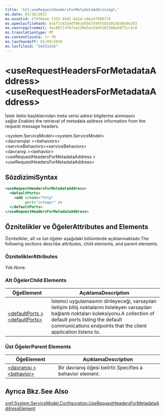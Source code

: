 ```yaml
---
title: '&lt;useRequestHeadersForMetadataAddress&gt;'
ms.date: 03/30/2017
ms.assetid: 679f0eae-f353-44d1-b42d-a9e247509774
ms.openlocfilehash: bcbf1c633e0796c6056759dfbb55014838e0e293
ms.sourcegitcommit: 4ac80713f6faa220e5a119d5165308a58f7ccdc8
ms.translationtype: MT
ms.contentlocale: tr-TR
ms.lasthandoff: 01/09/2019
ms.locfileid: "54151416"
---
```

# <a name="ltuserequestheadersformetadataaddressgt"></a><span data-ttu-id="1b6c2-102">&lt;useRequestHeadersForMetadataAddress&gt;</span><span class="sxs-lookup"><span data-stu-id="1b6c2-102">&lt;useRequestHeadersForMetadataAddress&gt;</span></span>
<span data-ttu-id="1b6c2-103">İstek iletisi başlıklarından meta verisi adresi bilgilerine alınmasını sağlar.</span><span class="sxs-lookup"><span data-stu-id="1b6c2-103">Enables the retrieval of metadata address information from the request message headers.</span></span>  
  
<span data-ttu-id="1b6c2-104">\<system.ServiceModel></span><span class="sxs-lookup"><span data-stu-id="1b6c2-104">\<system.ServiceModel></span></span>  
<span data-ttu-id="1b6c2-105">\<davranışlar ></span><span class="sxs-lookup"><span data-stu-id="1b6c2-105">\<behaviors></span></span>  
<span data-ttu-id="1b6c2-106">\<serviceBehaviors></span><span class="sxs-lookup"><span data-stu-id="1b6c2-106">\<serviceBehaviors></span></span>  
<span data-ttu-id="1b6c2-107">\<davranışı ></span><span class="sxs-lookup"><span data-stu-id="1b6c2-107">\<behavior></span></span>  
<span data-ttu-id="1b6c2-108">\<useRequestHeadersForMetadataAddress ></span><span class="sxs-lookup"><span data-stu-id="1b6c2-108">\<useRequestHeadersForMetadataAddress></span></span>  
  
## <a name="syntax"></a><span data-ttu-id="1b6c2-109">Sözdizimi</span><span class="sxs-lookup"><span data-stu-id="1b6c2-109">Syntax</span></span>  
  
```xml  
<useRequestHeadersForMetadataAddress>
  <defaultPorts>
    <add scheme="http"
         port="integer" />
  </defaultPorts>
</useRequestHeadersForMetadataAddress>
```  
  
## <a name="attributes-and-elements"></a><span data-ttu-id="1b6c2-110">Öznitelikler ve Öğeler</span><span class="sxs-lookup"><span data-stu-id="1b6c2-110">Attributes and Elements</span></span>  
 <span data-ttu-id="1b6c2-111">Öznitelikler, alt ve üst öğeler aşağıdaki bölümlerde açıklanmaktadır.</span><span class="sxs-lookup"><span data-stu-id="1b6c2-111">The following sections describe attributes, child elements, and parent elements.</span></span>  
  
### <a name="attributes"></a><span data-ttu-id="1b6c2-112">Öznitelikler</span><span class="sxs-lookup"><span data-stu-id="1b6c2-112">Attributes</span></span>  
 <span data-ttu-id="1b6c2-113">Yok.</span><span class="sxs-lookup"><span data-stu-id="1b6c2-113">None.</span></span>  
  
### <a name="child-elements"></a><span data-ttu-id="1b6c2-114">Alt Öğeler</span><span class="sxs-lookup"><span data-stu-id="1b6c2-114">Child Elements</span></span>  
  
|<span data-ttu-id="1b6c2-115">Öğe</span><span class="sxs-lookup"><span data-stu-id="1b6c2-115">Element</span></span>|<span data-ttu-id="1b6c2-116">Açıklama</span><span class="sxs-lookup"><span data-stu-id="1b6c2-116">Description</span></span>|  
|-------------|-----------------|  
|[<span data-ttu-id="1b6c2-117">\<defaultPorts ></span><span class="sxs-lookup"><span data-stu-id="1b6c2-117">\<defaultPorts></span></span>](../../../../../docs/framework/configure-apps/file-schema/wcf/defaultports.md)|<span data-ttu-id="1b6c2-118">İstemci uygulamasının dinleyeceği, varsayılan iletişim bitiş noktalarını listeleyen varsayılan bağlantı noktaları koleksiyonu.</span><span class="sxs-lookup"><span data-stu-id="1b6c2-118">A collection of default ports listing the default communications endpoints that the client application listens to.</span></span>|  
  
### <a name="parent-elements"></a><span data-ttu-id="1b6c2-119">Üst Öğeler</span><span class="sxs-lookup"><span data-stu-id="1b6c2-119">Parent Elements</span></span>  
  
|<span data-ttu-id="1b6c2-120">Öğe</span><span class="sxs-lookup"><span data-stu-id="1b6c2-120">Element</span></span>|<span data-ttu-id="1b6c2-121">Açıklama</span><span class="sxs-lookup"><span data-stu-id="1b6c2-121">Description</span></span>|  
|-------------|-----------------|  
|[<span data-ttu-id="1b6c2-122">\<davranışı ></span><span class="sxs-lookup"><span data-stu-id="1b6c2-122">\<behavior></span></span>](../../../../../docs/framework/configure-apps/file-schema/wcf/behavior-of-endpointbehaviors.md)|<span data-ttu-id="1b6c2-123">Bir davranış öğesi belirtir.</span><span class="sxs-lookup"><span data-stu-id="1b6c2-123">Specifies a behavior element.</span></span>|  
  
## <a name="see-also"></a><span data-ttu-id="1b6c2-124">Ayrıca Bkz.</span><span class="sxs-lookup"><span data-stu-id="1b6c2-124">See Also</span></span>  
 <xref:System.ServiceModel.Configuration.UseRequestHeadersForMetadataAddressElement>
